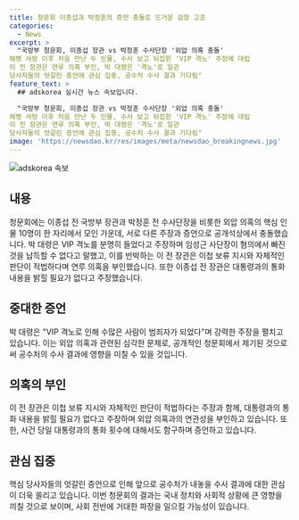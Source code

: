 ```yaml
---
title: 청문회 이종섭과 박정훈의 증언 충돌로 뜨거운 감정 고조
categories:
  - News
excerpt: >
  "국방부 청문회, 이종섭 장관 vs 박정훈 수사단장 '외압 의혹 충돌'
해병 사망 이후 처음 만난 두 인물, 수사 보고 뒤집힌 'VIP 격노' 주장에 대립
이 전 장관은 연루 의혹 부인, 박 대령은 '격노'로 일관
당사자들의 엇갈린 증언에 관심 집중, 공수처 수사 결과 기다림"
feature_text: >
  ## adskorea 실시간 뉴스 속보입니다.

  "국방부 청문회, 이종섭 장관 vs 박정훈 수사단장 '외압 의혹 충돌'
해병 사망 이후 처음 만난 두 인물, 수사 보고 뒤집힌 'VIP 격노' 주장에 대립
이 전 장관은 연루 의혹 부인, 박 대령은 '격노'로 일관
당사자들의 엇갈린 증언에 관심 집중, 공수처 수사 결과 기다림"
image: 'https://newsdao.kr/res/images/meta/newsdao_breakingnews.jpg'
---
```


<p><img src="https://newsdao.kr/res/images/meta/newsdao_breakingnews.jpg" alt="adskorea 속보" /></p>

<h2 data-ke-size="size26">내용</h2>

<p data-ke-size="size16">청문회에는 이종섭 전 국방부 장관과 박정훈 전 수사단장을 비롯한 외압 의혹의 핵심 인물 10명이 한 자리에서 모인 가운데, 서로 다른 주장과 증언으로 공개석상에서 충돌했습니다. 박 대령은 VIP 격노를 분명히 들었다고 주장하며 임성근 사단장이 혐의에서 빠진 것을 납득할 수 없다고 말했고, 이를 반박하는 이 전 장관은 이첩 보류 지시와 자체적인 판단이 적법하다며 연루 의혹을 부인했습니다. 또한 이종섭 전 장관은 대통령과의 통화 내용을 밝힐 필요가 없다고 주장했습니다.</p>

<h2 data-ke-size="size26">중대한 증언</h2>

<p data-ke-size="size16">박 대령은 "VIP 격노로 인해 수많은 사람이 범죄자가 되었다"며 강력한 주장을 펼치고 있습니다. 이는 외압 의혹과 관련된 심각한 문제로, 공개적인 청문회에서 제기된 것으로써 공수처의 수사 결과에 영향을 미칠 수 있을 것입니다.</p>

<h2 data-ke-size="size26">의혹의 부인</h2>

<p data-ke-size="size16">이 전 장관은 이첩 보류 지시와 자체적인 판단이 적법하다는 주장과 함께, 대통령과의 통화 내용을 밝힐 필요가 없다고 주장하며 외압 의혹과의 연관성을 부인하고 있습니다. 또한, 사건 당일 대통령과의 통화 횟수에 대해서도 함구하며 증언하고 있습니다.</p>

<h2 data-ke-size="size26">관심 집중</h2>

<p data-ke-size="size16">핵심 당사자들의 엇갈린 증언으로 인해 앞으로 공수처가 내놓을 수사 결과에 대한 관심이 더욱 쏠리고 있습니다. 이번 청문회의 결과는 국내 정치와 사회적 상황에 큰 영향을 끼칠 것으로 보이며, 사회 전반에 거대한 파장을 일으킬 가능성이 있습니다.</p>

